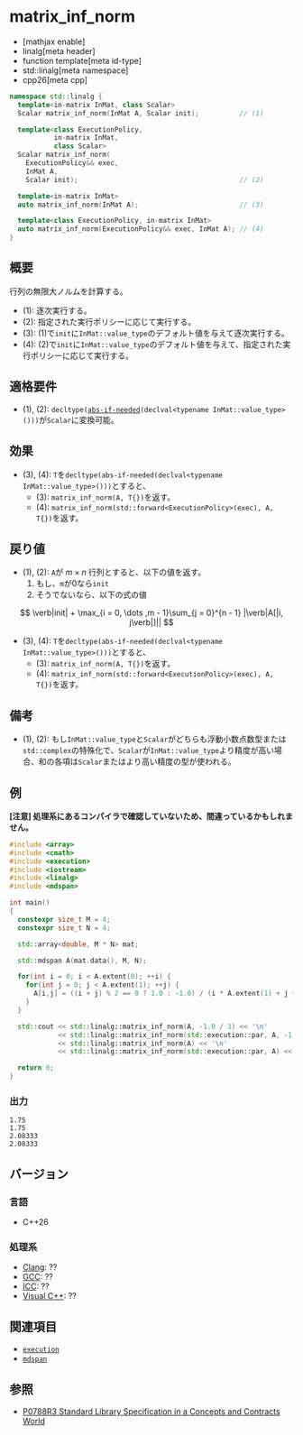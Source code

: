 # matrix_inf_norm

* [mathjax enable]
* linalg[meta header]
* function template[meta id-type]
* std::linalg[meta namespace]
* cpp26[meta cpp]

```cpp
namespace std::linalg {
  template<in-matrix InMat, class Scalar>
  Scalar matrix_inf_norm(InMat A, Scalar init);          // (1)

  template<class ExecutionPolicy,
           in-matrix InMat,
           class Scalar>
  Scalar matrix_inf_norm(
    ExecutionPolicy&& exec,
    InMat A,
    Scalar init);                                        // (2)

  template<in-matrix InMat>
  auto matrix_inf_norm(InMat A);                         // (3)

  template<class ExecutionPolicy, in-matrix InMat>
  auto matrix_inf_norm(ExecutionPolicy&& exec, InMat A); // (4)
}
```


## 概要
行列の無限大ノルムを計算する。

- (1): 逐次実行する。
- (2): 指定された実行ポリシーに応じて実行する。
- (3): (1)で`init`に`InMat::value_type`のデフォルト値を与えて逐次実行する。
- (4): (2)で`init`に`InMat::value_type`のデフォルト値を与えて、指定された実行ポリシーに応じて実行する。


## 適格要件
- (1), (2): `decltype(`[`abs-if-needed`](abs-if-needed.md)`(declval<typename InMat::value_type>()))`が`Scalar`に変換可能。


## 効果
- (3), (4): `T`を`decltype(abs-if-needed(declval<typename InMat::value_type>()))`とすると、
  + (3): `matrix_inf_norm(A, T{})`を返す。
  + (4): `matrix_inf_norm(std::forward<ExecutionPolicy>(exec), A, T{})`を返す。


## 戻り値
- (1), (2): `A`が $m \times n$ 行列とすると、以下の値を返す。
  1. もし、`m`が0なら`init`
  2. そうでないなら、以下の式の値

$$
\verb|init| + \max_{i = 0, \dots ,m - 1}\sum_{j = 0}^{n - 1} |\verb|A[|i, j\verb|]||
$$

- (3), (4): `T`を`decltype(abs-if-needed(declval<typename InMat::value_type>()))`とすると、
  + (3): `matrix_inf_norm(A, T{})`を返す。
  + (4): `matrix_inf_norm(std::forward<ExecutionPolicy>(exec), A, T{})`を返す。


## 備考
- (1), (2): もし`InMat::value_type`と`Scalar`がどちらも浮動小数点数型または`std::complex`の特殊化で、`Scalar`が`InMat::value_type`より精度が高い場合、和の各項は`Scalar`またはより高い精度の型が使われる。


## 例
**[注意] 処理系にあるコンパイラで確認していないため、間違っているかもしれません。**

```cpp
#include <array>
#include <cmath>
#include <execution>
#include <iostream>
#include <linalg>
#include <mdspan>

int main()
{
  constexpr size_t M = 4;
  constexpr size_t N = 4;

  std::array<double, M * N> mat;

  std::mdspan A(mat.data(), M, N);

  for(int i = 0; i < A.extent(0); ++i) {
    for(int j = 0; j < A.extent(1); ++j) {
      A[i,j] = ((i + j) % 2 == 0 ? 1.0 : -1.0) / (i * A.extent(1) + j + 1);
    }
  }

  std::cout << std::linalg::matrix_inf_norm(A, -1.0 / 3) << '\n'
            << std::linalg::matrix_inf_norm(std::execution::par, A, -1.0 / 3) << '\n'
            << std::linalg::matrix_inf_norm(A) << '\n'
            << std::linalg::matrix_inf_norm(std::execution::par, A) << '\n';

  return 0;
}
```


### 出力
```
1.75
1.75
2.08333
2.08333
```


## バージョン
### 言語
- C++26

### 処理系
- [Clang](/implementation.md#clang): ??
- [GCC](/implementation.md#gcc): ??
- [ICC](/implementation.md#icc): ??
- [Visual C++](/implementation.md#visual_cpp): ??


## 関連項目
- [`execution`](/reference/execution.md)
- [`mdspan`](/reference/mdspan.md)


## 参照
- [P0788R3 Standard Library Specification in a Concepts and Contracts World](http://www.open-std.org/jtc1/sc22/wg21/docs/papers/2018/p0788r3.pdf)

